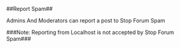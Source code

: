 ##Report Spam##

Admins And Moderators can report a post to Stop Forum Spam

###Note: Reporting from Localhost is not accepted by Stop Forum Spam###
